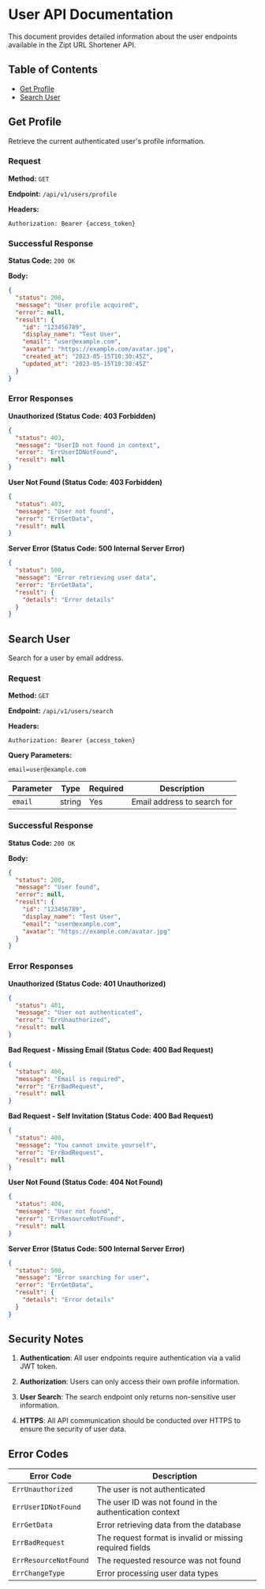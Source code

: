 # User API Documentation

This document provides detailed information about the user endpoints available in the Zipt URL Shortener API.

## Table of Contents

- [Get Profile](#get-profile)
- [Search User](#search-user)

## Get Profile

Retrieve the current authenticated user's profile information.

### Request

**Method:** `GET`

**Endpoint:** `/api/v1/users/profile`

**Headers:**
```
Authorization: Bearer {access_token}
```

### Successful Response

**Status Code:** `200 OK`

**Body:**
```json
{
  "status": 200,
  "message": "User profile acquired",
  "error": null,
  "result": {
    "id": "123456789",
    "display_name": "Test User",
    "email": "user@example.com",
    "avatar": "https://example.com/avatar.jpg",
    "created_at": "2023-05-15T10:30:45Z",
    "updated_at": "2023-05-15T10:30:45Z"
  }
}
```

### Error Responses

**Unauthorized (Status Code: 403 Forbidden)**
```json
{
  "status": 403,
  "message": "UserID not found in context",
  "error": "ErrUserIDNotFound",
  "result": null
}
```

**User Not Found (Status Code: 403 Forbidden)**
```json
{
  "status": 403,
  "message": "User not found",
  "error": "ErrGetData",
  "result": null
}
```

**Server Error (Status Code: 500 Internal Server Error)**
```json
{
  "status": 500,
  "message": "Error retrieving user data",
  "error": "ErrGetData",
  "result": {
    "details": "Error details"
  }
}
```

## Search User

Search for a user by email address.

### Request

**Method:** `GET`

**Endpoint:** `/api/v1/users/search`

**Headers:**
```
Authorization: Bearer {access_token}
```

**Query Parameters:**
```
email=user@example.com
```

| Parameter | Type | Required | Description |
|-----------|------|----------|-------------|
| `email` | string | Yes | Email address to search for |

### Successful Response

**Status Code:** `200 OK`

**Body:**
```json
{
  "status": 200,
  "message": "User found",
  "error": null,
  "result": {
    "id": "123456789",
    "display_name": "Test User",
    "email": "user@example.com",
    "avatar": "https://example.com/avatar.jpg"
  }
}
```

### Error Responses

**Unauthorized (Status Code: 401 Unauthorized)**
```json
{
  "status": 401,
  "message": "User not authenticated",
  "error": "ErrUnauthorized",
  "result": null
}
```

**Bad Request - Missing Email (Status Code: 400 Bad Request)**
```json
{
  "status": 400,
  "message": "Email is required",
  "error": "ErrBadRequest",
  "result": null
}
```

**Bad Request - Self Invitation (Status Code: 400 Bad Request)**
```json
{
  "status": 400,
  "message": "You cannot invite yourself",
  "error": "ErrBadRequest",
  "result": null
}
```

**User Not Found (Status Code: 404 Not Found)**
```json
{
  "status": 404,
  "message": "User not found",
  "error": "ErrResourceNotFound",
  "result": null
}
```

**Server Error (Status Code: 500 Internal Server Error)**
```json
{
  "status": 500,
  "message": "Error searching for user",
  "error": "ErrGetData",
  "result": {
    "details": "Error details"
  }
}
```

## Security Notes

1. **Authentication**: All user endpoints require authentication via a valid JWT token.

2. **Authorization**: Users can only access their own profile information.

3. **User Search**: The search endpoint only returns non-sensitive user information.

4. **HTTPS**: All API communication should be conducted over HTTPS to ensure the security of user data.

## Error Codes

| Error Code | Description |
|------------|-------------|
| `ErrUnauthorized` | The user is not authenticated |
| `ErrUserIDNotFound` | The user ID was not found in the authentication context |
| `ErrGetData` | Error retrieving data from the database |
| `ErrBadRequest` | The request format is invalid or missing required fields |
| `ErrResourceNotFound` | The requested resource was not found |
| `ErrChangeType` | Error processing user data types |

